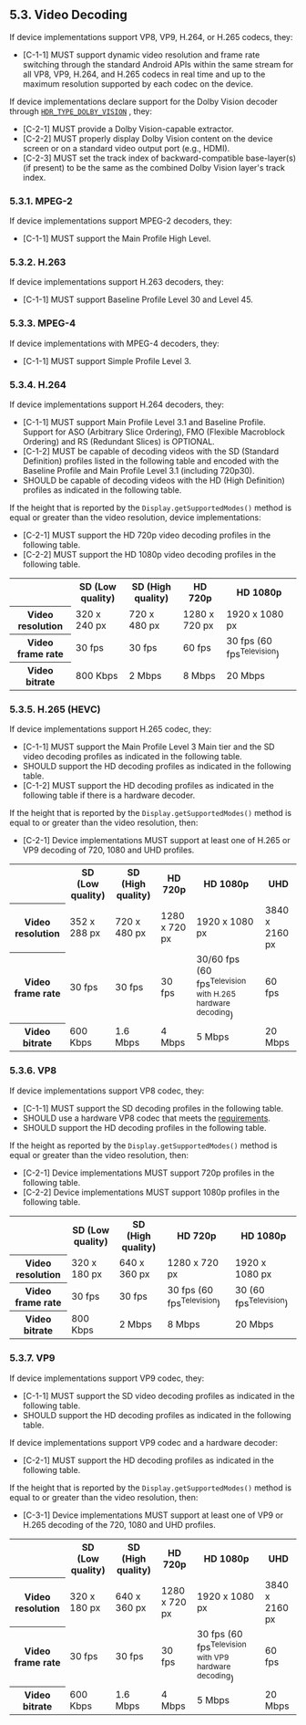 ## 5.3\. Video Decoding

If device implementations support VP8, VP9, H.264, or H.265 codecs, they:

*   [C-1-1] MUST support dynamic video resolution and frame rate switching
through the standard Android APIs within the same stream for all VP8, VP9,
H.264, and H.265 codecs in real time and up to the maximum resolution supported
by each codec on the device.

If device implementations declare support for the Dolby Vision decoder through
[`HDR_TYPE_DOLBY_VISION`](https://developer.android.com/reference/android/view/Display.HdrCapabilities.html#HDR_TYPE_DOLBY_VISION)
, they:

*   [C-2-1] MUST provide a Dolby Vision-capable extractor.
*   [C-2-2] MUST properly display Dolby Vision content on the device screen or
on a standard video output port (e.g., HDMI).
*   [C-2-3] MUST set the track index of backward-compatible base-layer(s) (if
present) to be the same as the combined Dolby Vision layer's track index.

### 5.3.1\. MPEG-2

If device implementations support MPEG-2 decoders, they:

*   [C-1-1] MUST support the Main Profile High Level.

### 5.3.2\. H.263

If device implementations support H.263 decoders, they:

*   [C-1-1] MUST support Baseline Profile Level 30 and Level 45.

### 5.3.3\. MPEG-4

If device implementations with MPEG-4 decoders, they:

*   [C-1-1] MUST support Simple Profile Level 3.

### 5.3.4\. H.264

If device implementations support H.264 decoders, they:

*   [C-1-1] MUST support Main Profile Level 3.1 and Baseline Profile. Support
for ASO (Arbitrary Slice Ordering), FMO (Flexible Macroblock Ordering) and RS
(Redundant Slices) is OPTIONAL.
*   [C-1-2] MUST be capable of decoding videos with the SD (Standard Definition)
    profiles listed in the following table and encoded with the Baseline Profile
    and Main Profile Level 3.1 (including 720p30).
*   SHOULD be capable of decoding videos with the HD (High Definition) profiles
    as indicated in the following table.

If the height that is reported by the `Display.getSupportedModes()` method is
equal or greater than the video resolution, device implementations:

*   [C-2-1] MUST support the HD 720p video decoding profiles in the following
table.
*   [C-2-2] MUST support the HD 1080p video decoding profiles in the following
table.


<table>
 <tr>
    <th></th>
    <th>SD (Low quality)</th>
    <th>SD (High quality)</th>
    <th>HD 720p</th>
    <th>HD 1080p</th>
 </tr>
 <tr>
    <th>Video resolution</th>
    <td>320 x 240 px</td>
    <td>720 x 480 px</td>
    <td>1280 x 720 px</td>
    <td>1920 x 1080 px</td>
 </tr>
 <tr>
    <th>Video frame rate</th>
    <td>30 fps</td>
    <td>30 fps</td>
    <td>60 fps</td>
    <td>30 fps (60 fps<sup>Television</sup>)</td>
 </tr>
 <tr>
    <th>Video bitrate</th>
    <td>800 Kbps </td>
    <td>2 Mbps</td>
    <td>8 Mbps</td>
    <td>20 Mbps</td>
 </tr>
</table>

### 5.3.5\. H.265 (HEVC)


If device implementations support H.265 codec, they:

*   [C-1-1] MUST support the Main Profile Level 3 Main tier and the SD video
decoding profiles as indicated in the following table.
*   SHOULD support the HD decoding profiles as indicated in the following table.
*   [C-1-2] MUST support the HD decoding profiles as indicated in the following
table if there is a hardware decoder.

If the height that is reported by the `Display.getSupportedModes()` method is
equal to or greater than the video resolution, then:

*   [C-2-1] Device implementations MUST support at least one of H.265 or VP9
decoding of 720, 1080 and UHD profiles.

<table>
 <tr>
    <th></th>
    <th>SD (Low quality)</th>
    <th>SD (High quality)</th>
    <th>HD 720p</th>
    <th>HD 1080p</th>
    <th>UHD</th>
 </tr>
 <tr>
    <th>Video resolution</th>
    <td>352 x 288 px</td>
    <td>720 x 480 px</td>
    <td>1280 x 720 px</td>
    <td>1920 x 1080 px</td>
    <td>3840 x 2160 px</td>
 </tr>
 <tr>
    <th>Video frame rate</th>
    <td>30 fps</td>
    <td>30 fps</td>
    <td>30 fps</td>
    <td>30/60 fps (60 fps<sup>Television with H.265 hardware decoding</sup>)</td>
    <td>60 fps</td>
 </tr>
 <tr>
    <th>Video bitrate</th>
    <td>600 Kbps </td>
    <td>1.6 Mbps</td>
    <td>4 Mbps</td>
    <td>5 Mbps</td>
    <td>20 Mbps</td>
 </tr>
</table>


### 5.3.6\. VP8

If device implementations support VP8 codec, they:

*   [C-1-1] MUST support the SD decoding profiles in the following table.
*   SHOULD use a hardware VP8 codec that meets the
[requirements]("http://www.webmproject.org/hardware/rtc-coding-requirements/").
*   SHOULD support the HD decoding profiles in the following table.


If the height as reported by the `Display.getSupportedModes()` method is equal
or greater than the video resolution, then:

*   [C-2-1] Device implementations MUST support 720p profiles in the
following table.
*   [C-2-2] Device implementations MUST support 1080p profiles in the
following table.


<table>
 <tr>
    <th></th>
    <th>SD (Low quality)</th>
    <th>SD (High quality)</th>
    <th>HD 720p</th>
    <th>HD 1080p</th>
 </tr>
 <tr>
    <th>Video resolution</th>
    <td>320 x 180 px</td>
    <td>640 x 360 px</td>
    <td>1280 x 720 px</td>
    <td>1920 x 1080 px</td>
 </tr>
 <tr>
    <th>Video frame rate</th>
    <td>30 fps</td>
    <td>30 fps</td>
    <td>30 fps (60 fps<sup>Television</sup>)</td>
    <td>30 (60 fps<sup>Television</sup>)</td>
 </tr>
 <tr>
    <th>Video bitrate</th>
    <td>800 Kbps </td>
    <td>2 Mbps</td>
    <td>8 Mbps</td>
    <td>20 Mbps</td>
 </tr>
</table>


### 5.3.7\. VP9

If device implementations support VP9 codec, they:

*   [C-1-1] MUST support the SD video decoding profiles as indicated in the
following table.
*   SHOULD support the HD decoding profiles as indicated in the following table.

If device implementations support VP9 codec and a hardware decoder:

*   [C-2-1] MUST support the HD decoding profiles as indicated in the following
table.

If the height that is reported by the `Display.getSupportedModes()` method is
equal to or greater than the video resolution, then:

*   [C-3-1] Device implementations MUST support at least one of VP9 or H.265
decoding of the 720, 1080 and UHD profiles.

<table>
 <tr>
    <th></th>
    <th>SD (Low quality)</th>
    <th>SD (High quality)</th>
    <th>HD 720p</th>
    <th>HD 1080p</th>
    <th>UHD</th>
 </tr>
 <tr>
    <th>Video resolution</th>
    <td>320 x 180 px</td>
    <td>640 x 360 px</td>
    <td>1280 x 720 px</td>
    <td>1920 x 1080 px</td>
    <td>3840 x 2160 px</td>
 </tr>
 <tr>
    <th>Video frame rate</th>
    <td>30 fps</td>
    <td>30 fps</td>
    <td>30 fps</td>
    <td>30 fps (60 fps<sup>Television with VP9 hardware decoding</sup>)</td>
    <td>60 fps</td>
 </tr>
 <tr>
    <th>Video bitrate</th>
    <td>600 Kbps</td>
    <td>1.6 Mbps</td>
    <td>4 Mbps</td>
    <td>5 Mbps</td>
    <td>20 Mbps</td>
 </tr>
</table>

